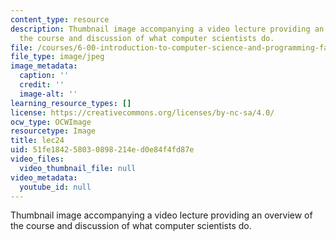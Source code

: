 ```yaml
---
content_type: resource
description: Thumbnail image accompanying a video lecture providing an overview of
  the course and discussion of what computer scientists do.
file: /courses/6-00-introduction-to-computer-science-and-programming-fall-2008/51fe184258030898214ed0e84f4fd87e_lec24.jpg
file_type: image/jpeg
image_metadata:
  caption: ''
  credit: ''
  image-alt: ''
learning_resource_types: []
license: https://creativecommons.org/licenses/by-nc-sa/4.0/
ocw_type: OCWImage
resourcetype: Image
title: lec24
uid: 51fe1842-5803-0898-214e-d0e84f4fd87e
video_files:
  video_thumbnail_file: null
video_metadata:
  youtube_id: null
---
```

Thumbnail image accompanying a video lecture providing an overview of the course and discussion of what computer scientists do.